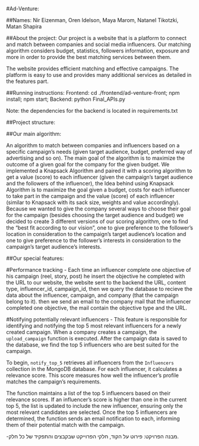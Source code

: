 #Ad-Venture:

##Names:
Nir Eizenman, Oren Idelson, Maya Marom, Natanel Tikotzki, Matan Shapira


##About the project: 
Our project is a website that is a platform to connect and match between companies and social media influencers. Our matching algorithm considers budget, statistics, followers information, exposure and more in order to provide the best matching services between them.

The website provides efficient matching and effective campaigns. The platform is easy to use and provides many additional services as detailed in the features part.


##Running instructions:
Frontend: cd ./frontend/ad-venture-front; npm install; npm start;
Backend: python Final_APIs.py

Note: the dependencies for the backend is located in requirements.txt


##Project structure:


##Our main algorithm:

An algorithm to match between companies and influencers based on a specific campaign’s needs (given target audience, budget, preferred way of advertising and so on).
The main goal of the algorithm is to maximize the outcome of a given goal for the company for the given budget.
We implemented a Knapsack Algorithm and paired it with a scoring algorithm to get a value (score) to each influencer (given the campaign’s target audience and the followers of the influencer), the Idea behind using Knapsack Algorithm is to maximize the goal given a budget, costs for each influencer to take part in the campaign and the value (score) of each influencer (similar to Knapsack with its sack size, weights and value accordingly).
Because we wanted to give the company several ways to choose their goal for the campaign (besides choosing the target audience and budget) we decided to create 3 different versions of our scoring algorithm, one to find the “best fit according to our vision”, one to give preference to the follower’s location in consideration to the campaign’s target audience’s location and one to give preference to the follower’s interests in consideration to the campaign’s target audience’s interests.


##Our special features:

#Performance tracking -
Each time an influencer complete one objective of his campaign (reel, story, post) he insert the objective he completed with the URL to our website, the website sent to the backend the URL, content type, influencer_id, campaign_id, then we query the database to recieve the data about the influencer, campaign, and company (that the campaign belong to it). then we send an email to the company mail that the influencer completed one objective, the mail contain the objective type and the URL.

#Notifying potentially relevant influencers -
This feature is responsible for identifying and notifying the top 5 most relevant influencers for a newly created campaign. When a company creates a campaign, the `upload_campaign` function is executed. After the campaign data is saved to the database, we find the top 5 influencers who are best suited for the campaign.

To begin, `notify_top_5` retrieves all influencers from the `Influencers` collection in the MongoDB database. For each influencer, it calculates a relevance score. This score measures how well the influencer’s profile matches the campaign’s requirements.

The function maintains a list of the top 5 influencers based on their relevance scores. If an influencer’s score is higher than one in the current top 5, the list is updated to include the new influencer, ensuring only the most relevant candidates are selected. Once the top 5 influencers are determined, the function sends an email notification to each, informing them of their potential match with the campaign.


-מבנה הפרויקט: פירוט על הקוד, חלקי הפרוייקט שבקבצים והתפקיד של כל חלק. 

